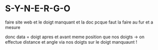 # S-Y-N-E-R-G-O

faire site web et le doigt manquant et la doc pcque faut la faire au fur et a mesure

donc data = doigt apres et avant meme position que nos doigts -> on effectue distance et angle via nos doigts sur le doigt manquaunt !


